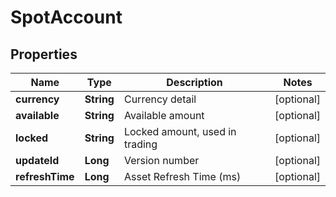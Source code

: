 
# SpotAccount

## Properties

Name | Type | Description | Notes
------------ | ------------- | ------------- | -------------
**currency** | **String** | Currency detail |  [optional]
**available** | **String** | Available amount |  [optional]
**locked** | **String** | Locked amount, used in trading |  [optional]
**updateId** | **Long** | Version number |  [optional]
**refreshTime** | **Long** | Asset Refresh Time (ms) |  [optional]

